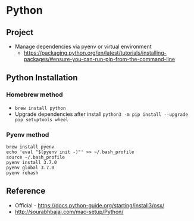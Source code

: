 # Python 

## Project

* Manage dependencies via pyenv or virtual environment
    * https://packaging.python.org/en/latest/tutorials/installing-packages/#ensure-you-can-run-pip-from-the-command-line  

## Python Installation

### Homebrew method

* `brew install python`
* Upgrade dependencies after install `python3 -m pip install --upgrade pip setuptools wheel`

### Pyenv method

```shell
brew install pyenv
echo 'eval "$(pyenv init -)"' >> ~/.bash_profile
source ~/.bash_profile
pyenv install 3.7.0
pyenv global 3.7.0
pyenv rehash
```

## Reference

* Official - https://docs.python-guide.org/starting/install3/osx/
* http://sourabhbajaj.com/mac-setup/Python/
